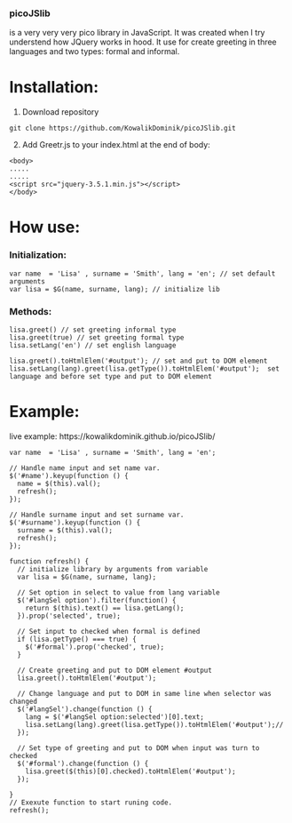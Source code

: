 <h3>picoJSlib</h3> is a very very very pico library in JavaScript. It was created when I try understend how JQuery works in hood. It use for create greeting in three languages and two types: formal and informal.<br>
<h1><strong>Installation:</strong></h1>

1. Download repository<br>
```
git clone https://github.com/KowalikDominik/picoJSlib.git
```
2. Add Greetr.js to your index.html at the end of body:
```
<body>
.....
.....
<script src="jquery-3.5.1.min.js"></script>
</body>
```
<h1><strong>How use:</strong></h1>
<h3>Initialization:</h3>

```
var name  = 'Lisa' , surname = 'Smith', lang = 'en'; // set default arguments
var lisa = $G(name, surname, lang); // initialize lib
```

<h3>Methods:</h3>

```
lisa.greet() // set greeting informal type
lisa.greet(true) // set greeting formal type
lisa.setLang('en') // set english language

lisa.greet().toHtmlElem('#output'); // set and put to DOM element
lisa.setLang(lang).greet(lisa.getType()).toHtmlElem('#output');  set language and before set type and put to DOM element
```

<h1> Example: </h1>
live example: https://kowalikdominik.github.io/picoJSlib/

```
var name  = 'Lisa' , surname = 'Smith', lang = 'en';

// Handle name input and set name var.
$('#name').keyup(function () {
  name = $(this).val();
  refresh();
});

// Handle surname input and set surname var.
$('#surname').keyup(function () {
  surname = $(this).val();
  refresh();
});

function refresh() {
  // initialize library by arguments from variable
  var lisa = $G(name, surname, lang);

  // Set option in select to value from lang variable
  $('#langSel option').filter(function() {
    return $(this).text() == lisa.getLang();
  }).prop('selected', true);

  // Set input to checked when formal is defined
  if (lisa.getType() === true) {
    $('#formal').prop('checked', true);
  }

  // Create greeting and put to DOM element #output
  lisa.greet().toHtmlElem('#output');

  // Change language and put to DOM in same line when selector was changed
  $('#langSel').change(function () {
    lang = $('#langSel option:selected')[0].text;
    lisa.setLang(lang).greet(lisa.getType()).toHtmlElem('#output');//
  });

  // Set type of greeting and put to DOM when input was turn to checked
  $('#formal').change(function () {
    lisa.greet($(this)[0].checked).toHtmlElem('#output');
  });
  
}
// Exexute function to start runing code.
refresh();

```
